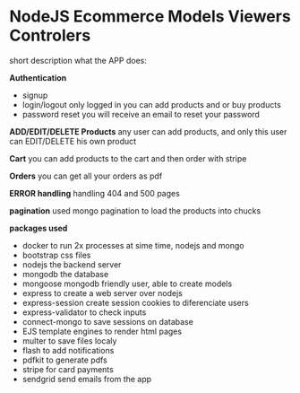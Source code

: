 # NodeJS Ecommerce Models Viewers Controlers

short description what the APP does:

**Authentication**

- signup
- login/logout
  only logged in you can add products and or buy products
- password reset
  you will receive an email to reset your password

**ADD/EDIT/DELETE Products**
any user can add products, and only this user can EDIT/DELETE his own product

**Cart**
you can add products to the cart and then order with stripe

**Orders**
you can get all your orders as pdf

**ERROR handling**
handling 404 and 500 pages

**pagination**
used mongo pagination to load the products into chucks

**packages used**

- docker
  to run 2x processes at sime time, nodejs and mongo
- bootstrap
  css files
- nodejs
  the backend server
- mongodb
  the database
- mongoose
  mongodb friendly user, able to create models
- express
  to create a web server over nodejs
- express-session
  create session cookies to diferenciate users
- express-validator
  to check inputs
- connect-mongo
  to save sessions on database
- EJS
  template engines to render html pages
- multer
  to save files localy
- flash
  to add notifications
- pdfkit
  to generate pdfs
- stripe
  for card payments
- sendgrid
  send emails from the app
